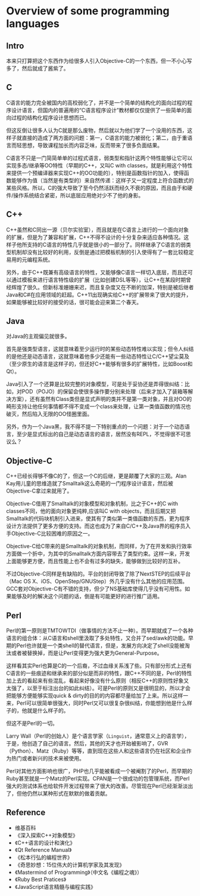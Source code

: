 Overview of some programming languages
==========

## Intro

本来只打算把这个东西作为给很多人引入Objective-C的一个东西，但一不小心写多了，然后就成了酱紫了。

## C

C语言的能力完全被国内的高校弱化了，并不是一个简单的结构化的面向过程的程序设计语言，但国内的普遍用的“C语言程序设计”教材都仅仅提供了一些简单的面向过程的结构化程序设计思想而已。

但这反倒让很多人认为C就是那么废物，然后就以为他们学了一个没用的东西，这样子就直接的造成了两方面的问题：第一，C语言的能力被弱化；第二，由于重语言而轻思想，导致课程加长而内容乏味，反而带来了很多负面结果。

C语言不只是一门简简单单的过程式语言，弱类型和指针这两个特性能够让它可以实现多态/继承等OO特性（早期的C++，又叫C with classes，就是利用这个特性来提供一个预编译器来实现C++的OO功能的），特别是函数指针的加入，使得函数能够作为值（当然是有类型的）来自然传递：这样子又一定程度上符合函数式的某些风格。所以，C的强大导致了至今仍然活跃而经久不衰的原因，而且由于和硬件/操作系统结合紧密，所以底层应用绝对少不了他的身影。

## C++

C++虽然和C同出一源（贝尔实验室），而且就是在C语言上进行的一个面向对象的扩展，但是为了兼容和扩展，C++不得不设计的十分复杂来适应各种情况。这样子他所支持的C语言的特性几乎就是很小的一部分了。同样继承了C语言的弱类型机制却没有比较好的利用，反倒是通过把模板机制的引入使得有了一套比较稳定易用的元编程系统。

另外，由于C++既兼有高级语言的特性，又能够像C语言一样切入底层，而且还可以通过模板来进行语言特性级的扩展（比如创建DSL等等），让C++在某段时期曾经辉煌了很久。但新标准姗姗来迟，而且复杂度又在不断的加深，特别是被后继者Java和C#在应用领域的赶超。C++11出现确实给C++的扩展带来了很大的提升，如果能够被比较好的接受的话，很可能会迎来第二个春天。

## Java

对Java的主观偏见就很多。

首先是强类型语言，这就意味着至少运行时的某些动态特性难以实现；但令人纠结的是他还是动态语言，这就意味着他多少还能有一些动态特性让C/C++望尘莫及（至少原生的语言是这样子的，但还好C++能够有很多的扩展特性，比如Boost和Qt）。

Java引入了一个还算是比较完整的对象模型，可是处于妥协还是弄得很纠结：比如，对POD（POJO）的保留会使很多操作要分别来处理（后来才加入了装箱等解决方案），还有虽然有Class类但是显式声明的类并不是第一类对象，并且对OO的畸形支持让他任何事情都不得不变成一个class来处理，让第一类值函数的情况也破灭，然后陷入无限的OO怪圈里面。

另外，作为一个Java黑，我不得不提一下特别重点的一个问题：对于一个动态语言，至少是显式标出的自己是动态语言的语言，居然没有REPL，不觉得很不可思议么？

## Objective-C

C++已经长得够不像C的了，但这一个C的后继，更是颠覆了大家的三观。Alan Kay用儿童的思维造就了Smalltalk这么奇葩的一门程序设计语言，然后被Objective-C拿过来就用了。

Objective-C借用了Smalltalk的对象模型和对象机制，比之于C++的C with classes不同，他的面向对象更纯粹,应该叫C with objects，而且后期又把Smalltalk的代码块机制引入进来，使其有了类似第一类值函数的东西，更为程序设计方法提供了更多方便的支持。而这也成为了来自C/C++及Java界的程序员入手Objective-C比较困难的原因之一。

Objective-C给C带来的是Smalltalk的对象机制，而同样，为了在开发和执行效率方面做一个折中，为其中的Smalltalk方面内容带去了类型约束。这样一来，开发上面能够更方便，而且性能上也不会有过多的缺失，能够做到比较好的互补。

不过Objective-C同样是有缺陷的。平台的封闭导致了除了NextSTEP的后续平台（Mac OS X、iOS、OpenStep/GNUStep）外几乎没有什么其他的应用范围。GCC套对Objective-C有不错的支持，但少了NS基础库使得几乎没有可用性。如果能够及时的解决这个问题的话，倒是有可能更好的进行推广适用。

## Perl

Perl的第一原则是TMTOWTDI（做事情的方法不止一种）。而早期就成了一个各种语言的组合体：从C语言和shell里汲取了多处特性，又合并了sed/awk的功能。早期的Perl也许就是一个类shell的替代语言，但是，发展方向决定了shell没能被淘汰或者被替换掉，而是让Perl变得更为强大更为General-Purpose。

这样看其实Perl也算是C的一个后裔，不过血缘关系浅了些。只有部分形式上还有C语言的一些痕迹和继承来的部分似是而非的特性，跟C++不同的是，Perl的特性加上去的看起来有些混乱，看起来好像没有什么原则（相反C++的原则性好象又太强了，以至于标注出台的如此纠结）。可是Perl的原则又是很明显的，所以才会把能够方便能够实现quick & dirty的目的的内容都尽量给加了上来。所以这样一来，Perl可以很简单很强大，同时Perl又可以很复杂很纠结，你能想到他是什么样子的，他就是什么样子的。

但这不是Perl的一切。

Larry Wall（Perl的创始人）是个语言学家（`Linguist`，通常意义上的语言学），于是，他创造了自己的语言。然后，其他的天才也开始被影响了，GVR（Python）、Matz（Ruby）等等，直到现在这些人和这些语言仍在社区和企业作为热门或者新兴的技术来被使用。

Perl对其他方面影响也很广，PHP也几乎能被看成一个被阉割了的Perl，而早期的Ruby甚至就是一个Matz的Perl实现。CPAN是一个很成功的包管理系统，而Perl强大的测试体系也给软件开发过程带来了很大的改善。尽管现在Perl已经渐渐淡出了，但他仍然以某种形式在默默的做着贡献。

## Reference

  * 维基百科
  * 《深入探索C++对象模型》
  * 《C++语言的设计和演化》
  * 《Qt Reference Manual》
  * 《松本行弘的编程世界》
  * 《奇思妙想：15位伟大的计算机学家及其发现》
  * 《Mastermind of Programming》（中文名《编程之魂》）
  * 《Ruby Best Pratices》
  * 《JavaScript语言精髓与编程实践》
